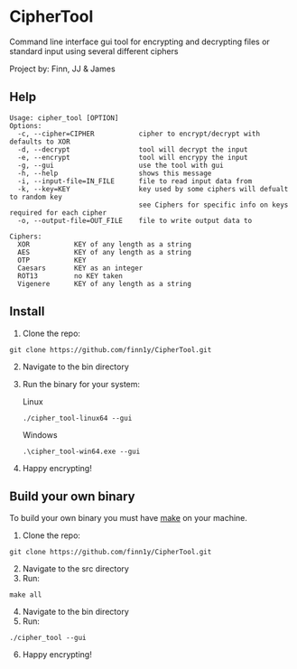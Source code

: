 # CipherTool

Command line interface gui tool for encrypting and decrypting files or standard input using several different ciphers

Project by: Finn, JJ & James

## Help

```
Usage: cipher_tool [OPTION]
Options:
  -c, --cipher=CIPHER           cipher to encrypt/decrypt with defaults to XOR
  -d, --decrypt                 tool will decrypt the input
  -e, --encrypt                 tool will encrypy the input
  -g, --gui                     use the tool with gui
  -h, --help                    shows this message
  -i, --input-file=IN_FILE      file to read input data from
  -k, --key=KEY                 key used by some ciphers will defualt to random key
                                see Ciphers for specific info on keys required for each cipher
  -o, --output-file=OUT_FILE    file to write output data to

Ciphers:
  XOR           KEY of any length as a string
  AES           KEY of any length as a string
  OTP           KEY
  Caesars       KEY as an integer
  ROT13         no KEY taken
  Vigenere      KEY of any length as a string
```

## Install
1. Clone the repo:

```
git clone https://github.com/finn1y/CipherTool.git
```
2. Navigate to the bin directory
3. Run the binary for your system:

      Linux
      ```
      ./cipher_tool-linux64 --gui
      ```
      Windows
      ```
      .\cipher_tool-win64.exe --gui
      ```
4. Happy encrypting!

## Build your own binary

To build your own binary you must have [make](http://gnuwin32.sourceforge.net/install.html) on your machine.

1. Clone the repo:

```
git clone https://github.com/finn1y/CipherTool.git
```
2. Navigate to the src directory
3. Run: 

```
make all
```
4. Navigate to the bin directory
5. Run: 

```
./cipher_tool --gui
```
6. Happy encrypting!
